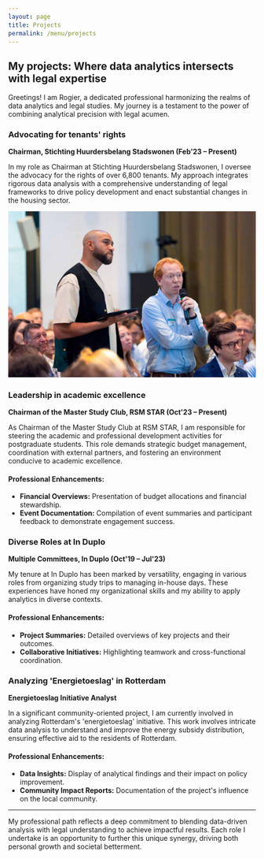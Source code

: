 ```yaml
---
layout: page
title: Projects
permalink: /menu/projects
---
```



## My projects: Where data analytics intersects with legal expertise

Greetings! I am Rogier, a dedicated professional harmonizing the realms of data analytics and legal studies. My journey is a testament to the power of combining analytical precision with legal acumen.

### Advocating for tenants' rights
**Chairman, Stichting Huurdersbelang Stadswonen (Feb'23 – Present)**

In my role as Chairman at Stichting Huurdersbelang Stadswonen, I oversee the advocacy for the rights of over 6,800 tenants. My approach integrates rigorous data analysis with a comprehensive understanding of legal frameworks to drive policy development and enact substantial changes in the housing sector.

![Rogier asking a question during the student housing congres Kences](/assets/img/Foto_Congres.jpg)


### Leadership in academic excellence
**Chairman of the Master Study Club, RSM STAR (Oct'23 – Present)**

As Chairman of the Master Study Club at RSM STAR, I am responsible for steering the academic and professional development activities for postgraduate students. This role demands strategic budget management, coordination with external partners, and fostering an environment conducive to academic excellence.

#### Professional Enhancements:
- **Financial Overviews:** Presentation of budget allocations and financial stewardship.
- **Event Documentation:** Compilation of event summaries and participant feedback to demonstrate engagement success.

### Diverse Roles at In Duplo
**Multiple Committees, In Duplo (Oct'19 – Jul'23)**

My tenure at In Duplo has been marked by versatility, engaging in various roles from organizing study trips to managing in-house days. These experiences have honed my organizational skills and my ability to apply analytics in diverse contexts.

#### Professional Enhancements:
- **Project Summaries:** Detailed overviews of key projects and their outcomes.
- **Collaborative Initiatives:** Highlighting teamwork and cross-functional coordination.

### Analyzing 'Energietoeslag' in Rotterdam
**Energietoeslag Initiative Analyst**

In a significant community-oriented project, I am currently involved in analyzing Rotterdam's 'energietoeslag' initiative. This work involves intricate data analysis to understand and improve the energy subsidy distribution, ensuring effective aid to the residents of Rotterdam.

#### Professional Enhancements:
- **Data Insights:** Display of analytical findings and their impact on policy improvement.
- **Community Impact Reports:** Documentation of the project's influence on the local community.

---

My professional path reflects a deep commitment to blending data-driven analysis with legal understanding to achieve impactful results. Each role I undertake is an opportunity to further this unique synergy, driving both personal growth and societal betterment.